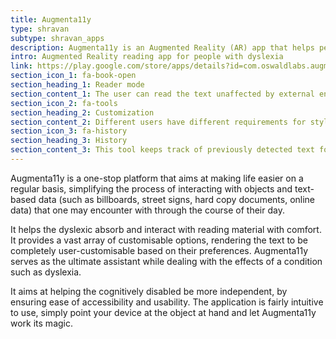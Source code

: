 ```yaml
---
title: Augmenta11y
type: shravan
subtype: shravan_apps
description: Augmenta11y is an Augmented Reality (AR) app that helps people with learning disabilities like dyslexia easily read signage, paper, and other material in the real world.
intro: Augmented Reality reading app for people with dyslexia
link: https://play.google.com/store/apps/details?id=com.oswaldlabs.augmenta11y
section_icon_1: fa-book-open
section_heading_1: Reader mode
section_content_1: The user can read the text unaffected by external environmental factors by tapping on a text box and entering the Reader mode.
section_icon_2: fa-tools
section_heading_2: Customization
section_content_2: Different users have different requirements for styling text, so we ensure complete design customization for easier reading.
section_icon_3: fa-history
section_heading_3: History
section_content_3: This tool keeps track of previously detected text for future reference, so users can revisit anything they found interesting.
---
```


Augmenta11y is a one-stop platform that aims at making life easier on a regular basis, simplifying the process of interacting with objects and text-based data (such as billboards, street signs, hard copy documents, online data) that one may encounter with through the course of their day.

It helps the dyslexic absorb and interact with reading material with comfort. It provides a vast array of customisable options, rendering the text to be completely user-customisable based on their preferences. Augmenta11y serves as the ultimate assistant while dealing with the effects of a condition such as dyslexia.
                
It aims at helping the cognitively disabled be more independent, by ensuring ease of accessibility and usability. The application is fairly intuitive to use, simply point your device at the object at hand and let Augmenta11y work its magic.